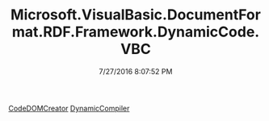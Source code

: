 ﻿---
title: Microsoft.VisualBasic.DocumentFormat.RDF.Framework.DynamicCode.VBC
date: 7/27/2016 8:07:52 PM
---

[CodeDOMCreator](T-Microsoft.VisualBasic.DocumentFormat.RDF.Framework.DynamicCode.VBC.CodeDOMCreator.html)
[DynamicCompiler](T-Microsoft.VisualBasic.DocumentFormat.RDF.Framework.DynamicCode.VBC.DynamicCompiler.html)
